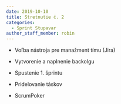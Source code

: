 ```yaml
---
date: 2019-10-10
title: Stretnutie č. 2
categories:
  - Sprint Stupavar
author_staff_member: robin
---
```

- Voľba nástroja pre manažment tímu (Jira)

- Vytvorenie a naplnenie backolgu
- Spustenie 1. šprintu
- Pridelovanie táskov
- ScrumPoker
